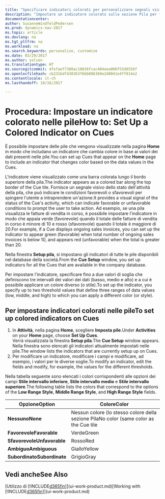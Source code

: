 ```yaml
---
title: "Specificare indicatori colorati per personalizzare segnali visivi sull'attività di una pila"
description: "Impostare un indicatore colorato sulla sezione Pila per fornire un segnale visivo per personalizzato per l'attività di una pila."
documentationcenter: 
author: SusanneWindfeldPedersen
ms.prod: dynamics-nav-2017
ms.topic: article
ms.devlang: na
ms.tgt_pltfrm: na
ms.workload: na
ms.search.keywords: personalize, customize
ms.date: 03/29/2017
ms.author: solsen
ms.translationtype: HT
ms.sourcegitcommit: 4fefaef7380ac10836fcac404eea006f55d8556f
ms.openlocfilehash: cb231bdf438363f66b806369e2d0041e4ff014e2
ms.contentlocale: it-ch
ms.lasthandoff: 10/16/2017

---
```

# <a name="how-to-set-up-a-colored-indicator-on-cues"></a><span data-ttu-id="c7afe-103">Procedura: Impostare un indicatore colorato nelle pile</span><span class="sxs-lookup"><span data-stu-id="c7afe-103">How to: Set Up a Colored Indicator on Cues</span></span>
<span data-ttu-id="c7afe-104">È possibile impostare delle pile che vengono visualizzate nella pagina **Home** in modo che includano un indicatore che cambia colore in base ai valori dei dati presenti nelle pile.</span><span class="sxs-lookup"><span data-stu-id="c7afe-104">You can set up Cues that appear on the **Home** page to include an indicator that changes color based on the data values in the Cues.</span></span>

<span data-ttu-id="c7afe-105">L'indicatore viene visualizzato come una barra colorata lungo il bordo superiore della pila.</span><span class="sxs-lookup"><span data-stu-id="c7afe-105">The indicator appears as a colored bar along the top border of the Cue tile.</span></span> <span data-ttu-id="c7afe-106">Fornisce un segnale visivo dello stato dell'attività della pila, che può indicare le condizioni favorevoli o sfavorevoli per spingere l'utente a intraprendere un'azione.</span><span class="sxs-lookup"><span data-stu-id="c7afe-106">It provides a visual signal of the status of the Cue's activity, which can indicate favorable or unfavorable conditions to prompt the user to take action.</span></span> <span data-ttu-id="c7afe-107">Ad esempio, se una pila visualizza le fatture di vendita in corso, è possibile impostare l'indicatore in modo che appaia verde (favorevole) quando il totale delle fatture di vendita in corso è minore di 10 e rosso (sfavorevole) quando il totale è maggiore di 20.</span><span class="sxs-lookup"><span data-stu-id="c7afe-107">For example, if a Cue displays ongoing sales invoices, you can set up the indicator to appear green (favorable) when total number of ongoing sales invoices is below 10, and appears red (unfavorable) when the total is greater than 20.</span></span>

<span data-ttu-id="c7afe-108">Nella finestra **Setup pila**, si impostano gli indicatori di tutte le pile disponibili nel database della società.</span><span class="sxs-lookup"><span data-stu-id="c7afe-108">From the **Cue Setup** window, you set up indicators for all the Cues that are available in the company database.</span></span>

<span data-ttu-id="c7afe-109">Per impostare l'indicatore, specificare fino a due valori di soglia che definiscono tre intervalli dei valori dei dati (basso, medio e alto) e a cui è possibile applicare un colore diverso (o stile).</span><span class="sxs-lookup"><span data-stu-id="c7afe-109">To set up the indicator, you specify up to two threshold values that define three ranges of data values (low, middle, and high) to which you can apply a different color (or style).</span></span>

## <a name="to-set-up-colored-indicators-on-cues"></a><span data-ttu-id="c7afe-110">Per impostare indicatori colorati nelle pile</span><span class="sxs-lookup"><span data-stu-id="c7afe-110">To set up colored indicators on Cues</span></span>
1. <span data-ttu-id="c7afe-111">In **Attività**, nella pagina **Home**, scegliere **Imposta pile**.</span><span class="sxs-lookup"><span data-stu-id="c7afe-111">Under **Activities** on your **Home** page, choose **Set Up Cues**.</span></span>  
   <span data-ttu-id="c7afe-112">Verrà visualizzata la finestra **Setup pila**.</span><span class="sxs-lookup"><span data-stu-id="c7afe-112">The **Cue Setup** window appears.</span></span> <span data-ttu-id="c7afe-113">Nella finestra sono elencati gli indicatori attualmente impostati nelle pile.</span><span class="sxs-lookup"><span data-stu-id="c7afe-113">The window lists the indicators that are currently setup up on Cues.</span></span>
2. <span data-ttu-id="c7afe-114">Per modificare un indicatore, modificare i campi e modificare, ad esempio, i valori per le diverse soglie.</span><span class="sxs-lookup"><span data-stu-id="c7afe-114">To modify an indicator, edit the fields and modify, for example, the values for the different thresholds.</span></span>  

<span data-ttu-id="c7afe-115">Nella tabella seguente sono elencati i colori corrispondenti alle opzioni dei campi **Stile intervallo inferiore**, **Stile intervallo medio** e **Stile intervallo superiore**.</span><span class="sxs-lookup"><span data-stu-id="c7afe-115">The following table lists the colors that correspond to the options of the **Low Range Style**, **Middle Range Style**, and **High Range Style** fields.</span></span>

| <span data-ttu-id="c7afe-116">Opzione</span><span class="sxs-lookup"><span data-stu-id="c7afe-116">Option</span></span> | <span data-ttu-id="c7afe-117">Colore</span><span class="sxs-lookup"><span data-stu-id="c7afe-117">Color</span></span> |
| --- | --- |
| <span data-ttu-id="c7afe-118">**Nessuno**</span><span class="sxs-lookup"><span data-stu-id="c7afe-118">**None**</span></span> |<span data-ttu-id="c7afe-119">Nessun colore (lo stesso colore della sezione Pila</span><span class="sxs-lookup"><span data-stu-id="c7afe-119">No color (same color as the Cue tile</span></span> |
| <span data-ttu-id="c7afe-120">**Favorevole**</span><span class="sxs-lookup"><span data-stu-id="c7afe-120">**Favorable**</span></span> |<span data-ttu-id="c7afe-121">Verde</span><span class="sxs-lookup"><span data-stu-id="c7afe-121">Green</span></span> |
| <span data-ttu-id="c7afe-122">**Sfavorevole**</span><span class="sxs-lookup"><span data-stu-id="c7afe-122">**Unfavorable**</span></span> |<span data-ttu-id="c7afe-123">Rosso</span><span class="sxs-lookup"><span data-stu-id="c7afe-123">Red</span></span> |
| <span data-ttu-id="c7afe-124">**Ambiguo**</span><span class="sxs-lookup"><span data-stu-id="c7afe-124">**Ambiguous**</span></span> |<span data-ttu-id="c7afe-125">Giallo</span><span class="sxs-lookup"><span data-stu-id="c7afe-125">Yellow</span></span> |
| <span data-ttu-id="c7afe-126">**Subordinato**</span><span class="sxs-lookup"><span data-stu-id="c7afe-126">**Subordinate**</span></span> |<span data-ttu-id="c7afe-127">Grigio</span><span class="sxs-lookup"><span data-stu-id="c7afe-127">Gray</span></span> |

## <a name="see-also"></a><span data-ttu-id="c7afe-128">Vedi anche</span><span class="sxs-lookup"><span data-stu-id="c7afe-128">See Also</span></span>
<span data-ttu-id="c7afe-129">[Utilizzo di [!INCLUDE[d365fin](includes/d365fin_md.md)]](ui-work-product.md)</span><span class="sxs-lookup"><span data-stu-id="c7afe-129">[Working with [!INCLUDE[d365fin](includes/d365fin_md.md)]](ui-work-product.md)</span></span>

